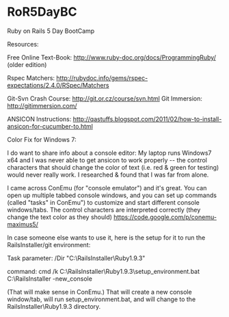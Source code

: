 RoR5DayBC
=========

Ruby on Rails 5 Day BootCamp

Resources: 

Free Online Text-Book: http://www.ruby-doc.org/docs/ProgrammingRuby/ (older edition)

Rspec Matchers: http://rubydoc.info/gems/rspec-expectations/2.4.0/RSpec/Matchers

Git-Svn Crash Course: http://git.or.cz/course/svn.html
Git Immersion: http://gitimmersion.com/

ANSICON Instructions: http://qastuffs.blogspot.com/2011/02/how-to-install-ansicon-for-cucumber-to.html


Color Fix for Windows 7:

I do want to share info about a console editor:  My laptop runs Windows7 x64 and  I was never able to get ansicon to work properly -- the control characters that should change the color of text (i.e. red & green for testing) would never really work.  I researched & found that I was far from alone.

I came across ConEmu (for "console emulator") and it's great.  You can open up multiple tabbed console windows, and you can set up commands (called "tasks" in ConEmu") to customize and start different console windows/tabs. The control characters are interpreted correctly (they change the text color as they should)   https://code.google.com/p/conemu-maximus5/

In case someone else wants to use it, here is the setup for it to run the RailsInstaller/git environment:

Task parameter: /Dir "C:\RailsInstaller\Ruby1.9.3"

command: cmd /k C:\RailsInstaller\Ruby1.9.3\setup_environment.bat C:\RailsInstaller -new_console

(That will make sense in ConEmu.)  That will create a new console window/tab, will run setup_environment.bat, and will change to the RailsInstaller\Ruby1.9.3 directory.

